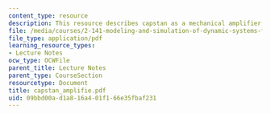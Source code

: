 ```yaml
---
content_type: resource
description: This resource describes capstan as a mechanical amplifier.
file: /media/courses/2-141-modeling-and-simulation-of-dynamic-systems-fall-2006/09bbd00ad1a816a401f166e35fbaf231_capstan_amplifie.pdf
file_type: application/pdf
learning_resource_types:
- Lecture Notes
ocw_type: OCWFile
parent_title: Lecture Notes
parent_type: CourseSection
resourcetype: Document
title: capstan_amplifie.pdf
uid: 09bbd00a-d1a8-16a4-01f1-66e35fbaf231
---
```

